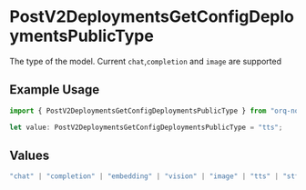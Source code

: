# PostV2DeploymentsGetConfigDeploymentsPublicType

The type of the model. Current `chat`,`completion` and `image` are supported

## Example Usage

```typescript
import { PostV2DeploymentsGetConfigDeploymentsPublicType } from "orq-node-client/models/operations";

let value: PostV2DeploymentsGetConfigDeploymentsPublicType = "tts";
```

## Values

```typescript
"chat" | "completion" | "embedding" | "vision" | "image" | "tts" | "stt" | "rerank"
```